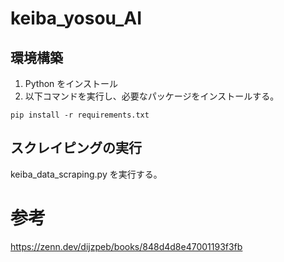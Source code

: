# keiba_yosou_AI

## 環境構築

1. Python をインストール
2. 以下コマンドを実行し、必要なパッケージをインストールする。

```
pip install -r requirements.txt
```

## スクレイピングの実行

keiba_data_scraping.py を実行する。

# 参考

https://zenn.dev/dijzpeb/books/848d4d8e47001193f3fb
